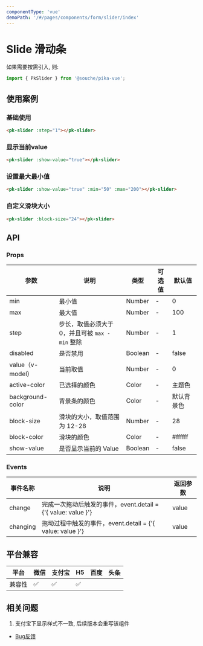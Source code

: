 ```yaml
---
componentType: 'vue'
demoPath: '/#/pages/components/form/slider/index'
---
```


# Slide 滑动条

如果需要按需引入, 则: 

```js
import { PkSlider } from '@souche/pika-vue';
```

## 使用案例

### 基础使用

```html
<pk-slider :step="1"></pk-slider>
```

### 显示当前value

```html
<pk-slider :show-value="true"></pk-slider>
```

### 设置最大最小值

```html
<pk-slider :show-value="true" :min="50" :max="200"></pk-slider>
```

### 自定义滑块大小

```html
<pk-slider :block-size="24"></pk-slider>
```

## API

### Props

| 参数             | 说明                                           | 类型    | 可选值 | 默认值     |
| ---------------- | ---------------------------------------------- | ------- | ------ | ---------- |
| min              | 最小值                                         | Number  | -      | 0          |
| max              | 最大值                                         | Number  | -      | 100        |
| step             | 步长，取值必须大于0，并且可被 `max - min` 整除 | Number  | -      | 1          |
| disabled         | 是否禁用                                       | Boolean | -      | false      |
| value（v-model） | 当前取值                                       | Number  | -      | 0          |
| active-color     | 已选择的颜色                                   | Color   | -      | 主题色     |
| background-color | 背景条的颜色                                   | Color   | -      | 默认背景色 |
| block-size       | 滑块的大小，取值范围为 12-28                   | Number  | -      | 28         |
| block-color      | 滑块的颜色                                     | Color   | -      | #ffffff    |
| show-value       | 是否显示当前的 Value                           | Boolean | -      | false      |



### Events
| 事件名称 | 说明                                                          | 返回参数 |
| -------- | ------------------------------------------------------------- | -------- |
| change   | 完成一次拖动后触发的事件，event.detail = {'{ value: value }'} | value    |
| changing | 拖动过程中触发的事件，event.detail = {'{ value: value }'}     | value    |

## 平台兼容

| 平台   | 微信 | 支付宝 | H5  | 百度 | 头条 |
| ------ | ---- | ------ | --- | ---- | ---- |
| 兼容性 | ✅    | ✅      | ✅   |      |      |

## 相关问题

1. 支付宝下显示样式不一致, 后续版本会重写该组件

- [Bug反馈](https://git.souche-inc.com/souhce-Taro/pika-ui/issues/new)